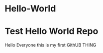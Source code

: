 # Hello-World
Test Hello World Repo
========================================================================

Hello Everyone this is my first GithUB THING
